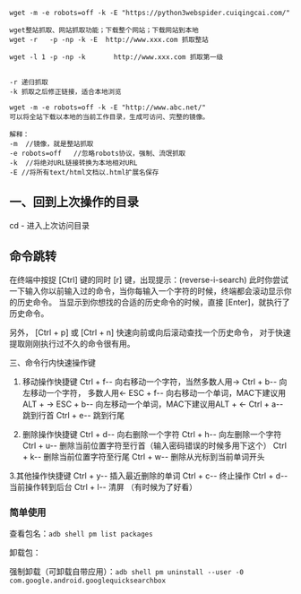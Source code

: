     wget -m -e robots=off -k -E "https://python3webspider.cuiqingcai.com/"

<!---->

    wget整站抓取、网站抓取功能；下载整个网站；下载网站到本地
    wget -r   -p -np -k -E  http://www.xxx.com 抓取整站

    wget -l 1 -p -np -k       http://www.xxx.com 抓取第一级


    -r 递归抓取
    -k 抓取之后修正链接，适合本地浏览

    wget -m -e robots=off -k -E "http://www.abc.net/"
    可以将全站下载以本地的当前工作目录，生成可访问、完整的镜像。

    解释：
    -m  //镜像，就是整站抓取
    -e robots=off   //忽略robots协议，强制、流氓抓取
    -k  //将绝对URL链接转换为本地相对URL
    -E //将所有text/html文档以.html扩展名保存

## 一、回到上次操作的目录

cd  -
进入上次访问目录

## 命令跳转

在终端中按捉 \[Ctrl] 键的同时 \[r] 键，出现提示：(reverse-i-search)
此时你尝试一下输入你以前输入过的命令，当你每输入一个字符的时候，终端都会滚动显示你的历史命令。
当显示到你想找的合适的历史命令的时候，直接 \[Enter]，就执行了历史命令。

另外， \[Ctrl + p] 或 \[Ctrl + n] 快速向前或向后滚动查找一个历史命令，
对于快速提取刚刚执行过不久的命令很有用。

三、命令行内快速操作键

1.  移动操作快捷键
    Ctrl + f-- 向右移动一个字符，当然多数人用→
    Ctrl + b-- 向左移动一个字符， 多数人用←
    ESC + f-- 向右移动一个单词，MAC下建议用ALT + →
    ESC + b-- 向左移动一个单词，MAC下建议用ALT + ←
    Ctrl + a-- 跳到行首
    Ctrl + e-- 跳到行尾

2.  删除操作快捷键
    Ctrl + d-- 向右删除一个字符
    Ctrl + h-- 向左删除一个字符
    Ctrl + u-- 删除当前位置字符至行首（输入密码错误的时候多用下这个）
    Ctrl + k-- 删除当前位置字符至行尾
    Ctrl + w-- 删除从光标到当前单词开头

3.其他操作快捷键
Ctrl + y-- 插入最近删除的单词
Ctrl + c-- 终止操作
Ctrl + d-- 当前操作转到后台
Ctrl + l-- 清屏 （有时候为了好看）

### 简单使用
查看包名：`adb shell pm list packages`

卸载包：` `

强制卸载（可卸载自带应用）：`adb shell pm uninstall --user -0 com.google.android.googlequicksearchbox`